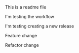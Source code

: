 This is a readme file

I'm testing the workflow

I'm testing creating a new release

Feature change

Refactor change
